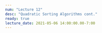 ```yaml
---
num: "Lecture 12"
desc: "Quadratic Sorting Algorithms cont."
ready: true
lecture_date: 2021-05-06 14:00:00.00-7:00
---
```

